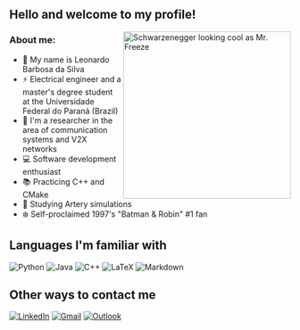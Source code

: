 ## Hello and welcome to my profile! 

<img align="right" src="https://media.giphy.com/media/6IhNAybWshRNCBQR35/giphy.gif" alt="Schwarzenegger looking cool as Mr. Freeze" style="width:300px;"/>

### About me:
- 👋 My name is Leonardo Barbosa da Silva 
- ⚡ Electrical engineer and a master's degree student at the Universidade Federal do Paraná (Brazil) 
- 📡 I'm a researcher in the area of communication systems and V2X networks
- 💻 Software development enthusiast  
- 📚 Practicing C++ and CMake 
- 🚗 Studying Artery simulations
- ❄️ Self-proclaimed 1997's "Batman & Robin" #1 fan  

## Languages I'm familiar with

![Python](https://img.shields.io/badge/python-3670A0?style=for-the-badge&logo=python&logoColor=ffffff)
![Java](https://img.shields.io/badge/java-%23ED8B00.svg?style=for-the-badge&logo=java&logoColor=white)
![C++](https://img.shields.io/badge/c++-%2300599C.svg?style=for-the-badge&logo=c%2B%2B&logoColor=white)
![LaTeX](https://img.shields.io/badge/latex-%23008080.svg?style=for-the-badge&logo=latex&logoColor=white)
![Markdown](https://img.shields.io/badge/markdown-%23000000.svg?style=for-the-badge&logo=markdown&logoColor=white)

## Other ways to contact me

[![LinkedIn](https://img.shields.io/badge/linkedin-%230077B5.svg?style=for-the-badge&logo=linkedin&logoColor=white)](https://www.linkedin.com/in/leonardo-barbosa-da-silva/)
[![Gmail](https://img.shields.io/badge/Gmail-D14836?style=for-the-badge&logo=gmail&logoColor=white)](mailto:leonardobarbosa98@gmail.com)
[![Outlook](https://img.shields.io/badge/Microsoft_Outlook-0078D4?style=for-the-badge&logo=microsoft-outlook&logoColor=white)](mailto:leonardobarbosa_98@hotmail.com)








